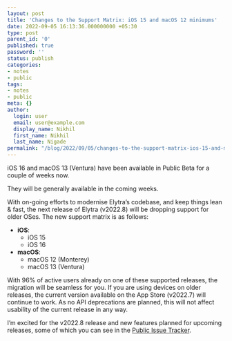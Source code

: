```yaml
---
layout: post
title: 'Changes to the Support Matrix: iOS 15 and macOS 12 minimums'
date: 2022-09-05 16:13:36.000000000 +05:30
type: post
parent_id: '0'
published: true
password: ''
status: publish
categories:
- notes
- public
tags:
- notes
- public
meta: {}
author:
  login: user
  email: user@example.com
  display_name: Nikhil
  first_name: Nikhil
  last_name: Nigade
permalink: "/blog/2022/09/05/changes-to-the-support-matrix-ios-15-and-macos-12-minimums/"
---
```

<p>iOS 16 and macOS 13 (Ventura) have been available in Public Beta for a couple of weeks now.</p>
<p>They will be generally available in the coming weeks.</p>
<p>With on-going efforts to modernise Elytra&#8217;s codebase, and keep things lean &amp; fast, the next release of Elytra (v2022.8) will be dropping support for older OSes. The new support matrix is as follows:</p>
<ul>
<li><strong>iOS</strong>:
<ul>
<li>iOS 15</li>
<li>iOS 16</li>
</ul>
</li>
<li><strong>macOS</strong>:
<ul>
<li>macOS 12 (Monterey)</li>
<li>macOS 13 (Ventura)</li>
</ul>
</li>
</ul>
<p>With 96% of active users already on one of these supported releases, the migration will be seamless for you. If you are using devices on older releases, the current version available on the App Store (v2022.7) will continue to work. As no API deprecations are planned, this will not affect usability of the current release in any way.</p>
<p>I&#8217;m excited for the v2022.8 release and new features planned for upcoming releases, some of which you can see in the <a href="https://github.com/ElytraApp/IssueTracker/issues">Public Issue Tracker</a>.</p>
